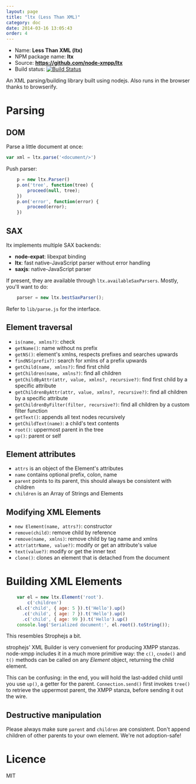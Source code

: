 ```yaml
---
layout: page
title: "ltx (Less Than XML)"
category: doc
date: 2014-03-16 13:05:43
order: 4
---
```


* Name: __Less Than XML (ltx)__
* NPM package name: __ltx__
* Source: __https://github.com/node-xmpp/ltx__
* Build status: [![Build Status](https://secure.travis-ci.org/node-xmpp/ltx.png)](http://travis-ci.org/node-xmpp/ltx)

An XML parsing/building library built using nodejs. Also runs in the browser thanks to browserify.

# Parsing

## DOM

Parse a little document at once:

```javascript
var xml = ltx.parse('<document/>')
```

Push parser:

```javascript
	p = new ltx.Parser()
	p.on('tree', function(tree) {
		proceed(null, tree);
	})
	p.on('error', function(error) {
		proceed(error);
	})
```

## SAX

ltx implements multiple SAX backends:

* __node-expat__: libexpat binding
* __ltx__: fast native-JavaScript parser without error handling
* __saxjs__: native-JavaScript parser

If present, they are available through
`ltx.availableSaxParsers`. Mostly, you'll want to do:

```javascript
    parser = new ltx.bestSaxParser();
```

Refer to `lib/parse.js` for the interface.

## Element traversal

* `is(name, xmlns?)`: check
* `getName()`: name without ns prefix
* `getNS()`: element's xmlns, respects prefixes and searches upwards
* `findNS(prefix?)`: search for xmlns of a prefix upwards
* `getChild(name, xmlns?)`: find first child
* `getChildren(name, xmlns?)`: find all children
* `getChildByAttr(attr, value, xmlns?, recursive?)`: find first child by a specific attribute
* `getChildrenByAttr(attr, value, xmlns?, recursive?)`: find all children by a specific attribute
* `getChildrenByFilter(filter, recursive?)`: find all children by a custom filter function
* `getText()`: appends all text nodes recursively
* `getChildText(name)`: a child's text contents
* `root()`: uppermost parent in the tree
* `up()`: parent or self


## Element attributes

* `attrs` is an object of the Element's attributes
* `name` contains optional prefix, colon, name
* `parent` points to its parent, this should always be consistent with
  children
* `children` is an Array of Strings and Elements

## Modifying XML Elements

* `new Element(name, attrs?)`: constructor
* `remove(child)`: remove child by reference
* `remove(name, xmlns)`: remove child by tag name and xmlns
* `attr(attrName, value?)`: modify or get an attribute's value
* `text(value?)`: modify or get the inner text
* `clone()`: clones an element that is detached from the document

# Building XML Elements

```javascript
    var el = new ltx.Element('root').
		c('children')
	el.c('child', { age: 5 }).t('Hello').up()
	  .c('child', { age: 7 }).t('Hello').up()
	  .c('child', { age: 99 }).t('Hello').up()
	console.log('Serialized document:', el.root().toString());
```

This resembles Strophejs a bit.

strophejs' XML Builder is very convenient for producing XMPP
stanzas. node-xmpp includes it in a much more primitive way: the
`c()`, `cnode()` and `t()` methods can be called on any *Element*
object, returning the child element.

This can be confusing: in the end, you will hold the last-added child
until you use `up()`, a getter for the parent. `Connection.send()`
first invokes `tree()` to retrieve the uppermost parent, the XMPP
stanza, before sending it out the wire.

## Destructive manipulation

Please always make sure `parent` and `children` are consistent. Don't
append children of other parents to your own element. We're not
adoption-safe!

# Licence

MIT

